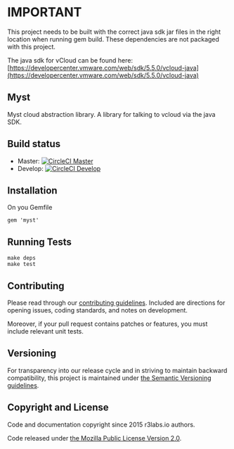 # IMPORTANT #
This project needs to be built with the correct java sdk jar files in the right location when running gem build.
These dependencies are not packaged with this project.

The java sdk for vCloud can be found here:  [https://developercenter.vmware.com/web/sdk/5.5.0/vcloud-java](https://developercenter.vmware.com/web/sdk/5.5.0/vcloud-java)

## Myst

Myst cloud abstraction library.
A library for talking to vcloud via the java SDK.

## Build status

* Master:  [![CircleCI Master](https://circleci.com/gh/ernestio/myst/tree/master.svg?style=svg)](https://circleci.com/gh/ernestio/myst/tree/master)
* Develop: [![CircleCI Develop](https://circleci.com/gh/ernestio/myst/tree/develop.svg?style=svg)](https://circleci.com/gh/ernestio/myst/tree/develop)

## Installation

On you Gemfile
```
gem 'myst'
```

## Running Tests

```
make deps
make test
```
## Contributing

Please read through our
[contributing guidelines](CONTRIBUTING.md).
Included are directions for opening issues, coding standards, and notes on
development.

Moreover, if your pull request contains patches or features, you must include
relevant unit tests.

## Versioning

For transparency into our release cycle and in striving to maintain backward
compatibility, this project is maintained under [the Semantic Versioning guidelines](http://semver.org/).

## Copyright and License

Code and documentation copyright since 2015 r3labs.io authors.

Code released under
[the Mozilla Public License Version 2.0](LICENSE).
